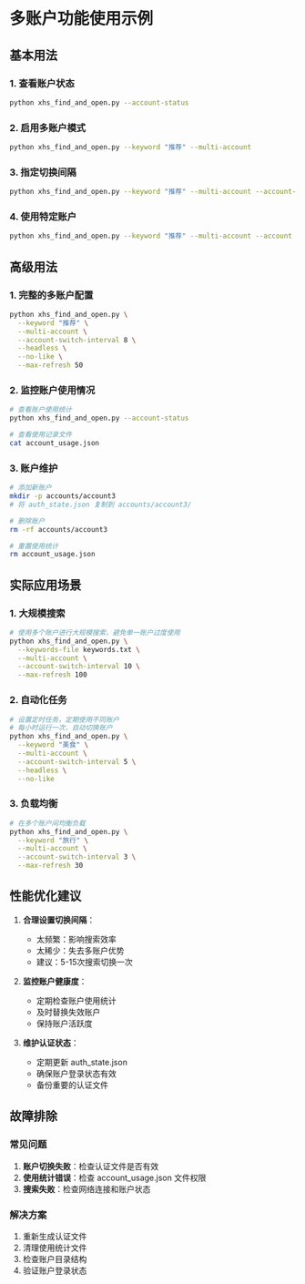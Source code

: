 # 多账户功能使用示例

## 基本用法

### 1. 查看账户状态
```bash
python xhs_find_and_open.py --account-status
```

### 2. 启用多账户模式
```bash
python xhs_find_and_open.py --keyword "推荐" --multi-account
```

### 3. 指定切换间隔
```bash
python xhs_find_and_open.py --keyword "推荐" --multi-account --account-switch-interval 5
```

### 4. 使用特定账户
```bash
python xhs_find_and_open.py --keyword "推荐" --multi-account --account account1
```

## 高级用法

### 1. 完整的多账户配置
```bash
python xhs_find_and_open.py \
  --keyword "推荐" \
  --multi-account \
  --account-switch-interval 8 \
  --headless \
  --no-like \
  --max-refresh 50
```

### 2. 监控账户使用情况
```bash
# 查看账户使用统计
python xhs_find_and_open.py --account-status

# 查看使用记录文件
cat account_usage.json
```

### 3. 账户维护
```bash
# 添加新账户
mkdir -p accounts/account3
# 将 auth_state.json 复制到 accounts/account3/

# 删除账户
rm -rf accounts/account3

# 重置使用统计
rm account_usage.json
```

## 实际应用场景

### 1. 大规模搜索
```bash
# 使用多个账户进行大规模搜索，避免单一账户过度使用
python xhs_find_and_open.py \
  --keywords-file keywords.txt \
  --multi-account \
  --account-switch-interval 10 \
  --max-refresh 100
```

### 2. 自动化任务
```bash
# 设置定时任务，定期使用不同账户
# 每小时运行一次，自动切换账户
python xhs_find_and_open.py \
  --keyword "美食" \
  --multi-account \
  --account-switch-interval 5 \
  --headless \
  --no-like
```

### 3. 负载均衡
```bash
# 在多个账户间均衡负载
python xhs_find_and_open.py \
  --keyword "旅行" \
  --multi-account \
  --account-switch-interval 3 \
  --max-refresh 30
```

## 性能优化建议

1. **合理设置切换间隔**：
   - 太频繁：影响搜索效率
   - 太稀少：失去多账户优势
   - 建议：5-15次搜索切换一次

2. **监控账户健康度**：
   - 定期检查账户使用统计
   - 及时替换失效账户
   - 保持账户活跃度

3. **维护认证状态**：
   - 定期更新 auth_state.json
   - 确保账户登录状态有效
   - 备份重要的认证文件

## 故障排除

### 常见问题
1. **账户切换失败**：检查认证文件是否有效
2. **使用统计错误**：检查 account_usage.json 文件权限
3. **搜索失败**：检查网络连接和账户状态

### 解决方案
1. 重新生成认证文件
2. 清理使用统计文件
3. 检查账户目录结构
4. 验证账户登录状态